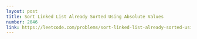 ```yaml
---
layout: post
title: Sort Linked List Already Sorted Using Absolute Values
number: 2046
link: https://leetcode.com/problems/sort-linked-list-already-sorted-using-absolute-values
---
```

